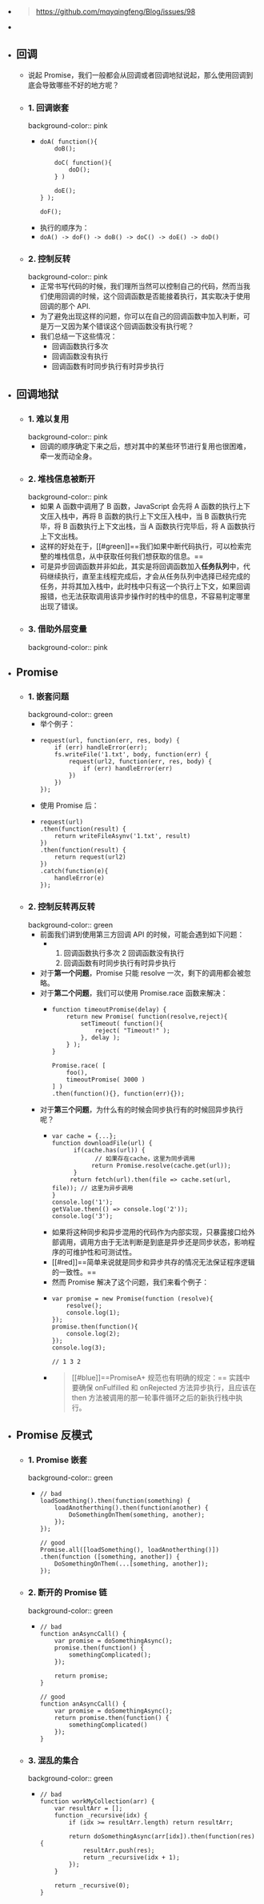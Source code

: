 - > https://github.com/mqyqingfeng/Blog/issues/98
-
- ## 回调
	- 说起 Promise，我们一般都会从回调或者回调地狱说起，那么使用回调到底会导致哪些不好的地方呢？
	- ### 1. 回调嵌套
	  background-color:: pink
		- ```
		  doA( function(){
		      doB();
		  
		      doC( function(){
		          doD();
		      } )
		  
		      doE();
		  } );
		  
		  doF();
		  ```
		- 执行的顺序为：
		- `doA() -> doF() -> doB() -> doC() -> doE() -> doD()`
	- ### 2. 控制反转
	  background-color:: pink
		- 正常书写代码的时候，我们理所当然可以控制自己的代码，然而当我们使用回调的时候，这个回调函数是否能接着执行，其实取决于使用回调的那个 API.
		- 为了避免出现这样的问题，你可以在自己的回调函数中加入判断，可是万一又因为某个错误这个回调函数没有执行呢？
		- 我们总结一下这些情况：
			- 回调函数执行多次
			- 回调函数没有执行
			- 回调函数有时同步执行有时异步执行
- ## 回调地狱
	- ### 1. 难以复用
	  background-color:: pink
		- 回调的顺序确定下来之后，想对其中的某些环节进行复用也很困难，牵一发而动全身。
	- ### 2. 堆栈信息被断开
	  background-color:: pink
		- 如果 A 函数中调用了 B 函数，JavaScript 会先将 A 函数的执行上下文压入栈中，再将 B 函数的执行上下文压入栈中，当 B 函数执行完毕，将 B 函数执行上下文出栈，当 A 函数执行完毕后，将 A 函数执行上下文出栈。
		- 这样的好处在于，[[#green]]==我们如果中断代码执行，可以检索完整的堆栈信息，从中获取任何我们想获取的信息。==
		- 可是异步回调函数并非如此，其实是将回调函数加入**任务队列**中，代码继续执行，直至主线程完成后，才会从任务队列中选择已经完成的任务，并将其加入栈中，此时栈中只有这一个执行上下文，如果回调报错，也无法获取调用该异步操作时的栈中的信息，不容易判定哪里出现了错误。
	- ### 3. 借助外层变量
	  background-color:: pink
- ## Promise
	- ### 1. 嵌套问题
	  background-color:: green
		- 举个例子：
		- ```
		  request(url, function(err, res, body) {
		      if (err) handleError(err);
		      fs.writeFile('1.txt', body, function(err) {
		          request(url2, function(err, res, body) {
		              if (err) handleError(err)
		          })
		      })
		  });
		  ```
		- 使用 Promise 后：
		- ```
		  request(url)
		  .then(function(result) {
		      return writeFileAsynv('1.txt', result)
		  })
		  .then(function(result) {
		      return request(url2)
		  })
		  .catch(function(e){
		      handleError(e)
		  });
		  ```
	- ### 2. 控制反转再反转
	  background-color:: green
		- 前面我们讲到使用第三方回调 API 的时候，可能会遇到如下问题：
			- 1. 回调函数执行多次
			  2 回调函数没有执行
			  3. 回调函数有时同步执行有时异步执行
		- 对于**第一个问题**，Promise 只能 resolve 一次，剩下的调用都会被忽略。
		- 对于**第二个问题**，我们可以使用 Promise.race 函数来解决：
			- ```
			  function timeoutPromise(delay) {
			      return new Promise( function(resolve,reject){
			          setTimeout( function(){
			              reject( "Timeout!" );
			          }, delay );
			      } );
			  }
			  
			  Promise.race( [
			      foo(),
			      timeoutPromise( 3000 )
			  ] )
			  .then(function(){}, function(err){});
			  ```
		- 对于**第三个问题**，为什么有的时候会同步执行有的时候回异步执行呢？
			- ```
			  var cache = {...};
			  function downloadFile(url) {
			        if(cache.has(url)) {
			              // 如果存在cache，这里为同步调用
			             return Promise.resolve(cache.get(url));
			        }
			       return fetch(url).then(file => cache.set(url, file)); // 这里为异步调用
			  }
			  console.log('1');
			  getValue.then(() => console.log('2'));
			  console.log('3');
			  ```
			- 如果将这种同步和异步混用的代码作为内部实现，只暴露接口给外部调用，调用方由于无法判断是到底是异步还是同步状态，影响程序的可维护性和可测试性。
			- [[#red]]==简单来说就是同步和异步共存的情况无法保证程序逻辑的一致性。==
			- 然而 Promise 解决了这个问题，我们来看个例子：
			- ```
			  var promise = new Promise(function (resolve){
			      resolve();
			      console.log(1);
			  });
			  promise.then(function(){
			      console.log(2);
			  });
			  console.log(3);
			  
			  // 1 3 2
			  ```
			- > [[#blue]]==PromiseA+ 规范也有明确的规定：==
			  > 实践中要确保 onFulfilled 和 onRejected 方法异步执行，且应该在 then 方法被调用的那一轮事件循环之后的新执行栈中执行。
- ## Promise 反模式
	- ### 1. Promise 嵌套
	  background-color:: green
		- ```
		  // bad
		  loadSomething().then(function(something) {
		      loadAnotherthing().then(function(another) {
		          DoSomethingOnThem(something, another);
		      });
		  });
		  
		  // good
		  Promise.all([loadSomething(), loadAnotherthing()])
		  .then(function ([something, another]) {
		      DoSomethingOnThem(...[something, another]);
		  });
		  ```
	- ### 2. 断开的 Promise 链
	  background-color:: green
		- ```
		  // bad
		  function anAsyncCall() {
		      var promise = doSomethingAsync();
		      promise.then(function() {
		          somethingComplicated();
		      });
		  
		      return promise;
		  }
		  
		  // good
		  function anAsyncCall() {
		      var promise = doSomethingAsync();
		      return promise.then(function() {
		          somethingComplicated()
		      });
		  }
		  ```
	- ### 3. 混乱的集合
	  background-color:: green
		- ```
		  // bad
		  function workMyCollection(arr) {
		      var resultArr = [];
		      function _recursive(idx) {
		          if (idx >= resultArr.length) return resultArr;
		  
		          return doSomethingAsync(arr[idx]).then(function(res) {
		              resultArr.push(res);
		              return _recursive(idx + 1);
		          });
		      }
		  
		      return _recursive(0);
		  }
		  ```